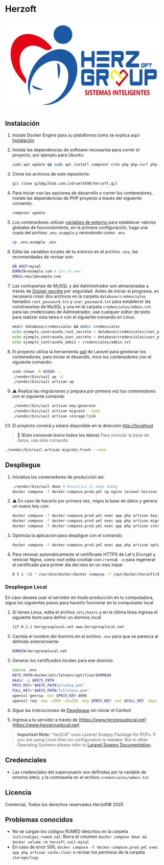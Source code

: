 # Herzoft

![Logo Herzoft](public/images/LOGOHERZ.jpg)

## Instalación

1. Instale Docker Engine para su plataforma como se explica aquí [Instalación](https://docs.docker.com/engine/install/)
2. Instale las dependencias de software necesarias para correr el proyecto, por ejemplo para Ubuntu:

   ```bash
   sudo apt update && sudo apt install composer cron php php-curl php-dom php-gd php-zip
   ```

3. Clone los archivos de este repositorio:

   ```bash
   git clone git@github.com:isdrael4590/herzoft.git
   ```

4. Para iniciar con las opciones de desarrollo o correr los contenedores, instale las dependencias de PHP proyecto a través del siguiente comando:

   ```bash
   composer update
   ```

5. Los contenedores utilizan [variables de entorno](https://docs.docker.com/compose/environment-variables/set-environment-variables/) para establecer valores globales de funcionamiento, en la primera configuración, haga una copia del archivo `.env.example` y renombrelo como `.env`

   ```bash
   cp .env.example .env
   ```

6. Edita las variables locales de tu entorno en el archivo `.env`, las recomendadas de revisar son:

   ```sh
   DB_HOST=mysql
   DOMAIN=example.com # Sin el www.
   EMAIL=mail@example.com
   ```

7. Las contraseñas de MySQL y del Administrador son almacenadas a través de [Docker secrets](`https://docs.docker.com/compose/use-secrets/`) por seguridad. Antes de iniciar el programa, es necesario crear dos archivos en la carpeta `database/credenciales` llamados `root_password.txt` y `user_password.txt` para establecer las constraseñas de MySQL y una en la carpeta `credenciales/admin.txt` para las credenciales de Adminstrador, use cualquier editor de texto para realizar esta tarea o con el siguiente comando en Linux.

   ```bash
   mkdir database/credenciales && mkdir credenciales
   echo ejemplo_contraseña_root_secreto > database/credenciales/root_password.txt
   echo ejemplo_contraseña_user_secreto > database/credenciales/user_password.txt
   echo ejemplo_contraseña_admin > credenciales/admin.txt
   ```

8. El proyecto utiliza la herramienta [sail](https://laravel.com/docs/8.x/sail) de Laravel para gestionar los contenedores, para iniciar el desarollo, inice los contenedores con el siguiente comando:

   ```bash
   sudo chown -R $USER: .
   ./vendor/bin/sail up -d
   ./vendor/bin/sail artisan up
   ```

9. ⚠️ Realiza las migraciones y prepara por primera vez tus contenedores con el siguiente comando

   ```bash
   ./vendor/bin/sail artisan key:generate
   ./vendor/bin/sail artisan migrate --seed
   ./vendor/bin/sail artisan storage:link
   ```

10. El proyecto correrá y estará disponible en la dirección [http://localhost](http://localhost)

> 🚨 **(Este comando borra todos los datos)** Para reiniciar la base de datos, usa este comando

```bash
./vendor/bin/sail artisan migrate:fresh --seed
```

## Despliegue

1. Inicializa los contenedores de producción así:

   ```bash
   ./vendor/bin/sail down # Desactiva el modo debug
   docker compose -f docker-compose.prod.yml up nginx laravel-horizon -d --build
   ```

2. ⚠️ En caso de hacerlo por primera vez, migra la base de datos y genera un nuevo key con:

   ```bash
   docker compose -f docker-compose.prod.yml exec app php artisan key:generate
   docker compose -f docker-compose.prod.yml exec app php artisan migrate --seed
   docker compose -f docker-compose.prod.yml exec app php artisan storage:link
   ```

3. Optimiza la aplicación para despligue con el comando:

   ```bash
   docker compose -f docker-compose.prod.yml exec app php artisan optimize
   ```

4. Para renovar automáticamente el certificado HTTPS de Let's Encrypt y reiniciar Nginx, como root edita crontab con `crontab -e` para regenerar el certificado para primer día del mes en un mes impar

   ```bash
   0 5 1 */2 * /usr/bin/docker/docker compose -f /opt/docker/herzoft/docker-compose.prod.yml rup certbot && /usr/bin/docker/docker compose -f /opt/docker/herzoft/docker-compose.prod.yml exec nginx -s reload
   ```

### Despliegue Local

En caso desees usar el servidor en modo producción en tu computadora, sigue los siguientes pasos para hacerlo funcionar en tu computador local

1. Si tienes Linux, edita el archivo `/etc/hosts` y en la última línea ingresa el siguiente texto para definir un dominio local

   ```bash
   127.0.1.1 herzgrouplocal.net www.herzgrouplocal.net
   ```

2. Cambia el nombre del dominio en el archivo `.env` para que se parezca al definido anteriormente

   ```bash
   DOMAIN=herzgrouplocal.net
   ```

3. Generar los certificados locales para ese dominio

   ```bash
   source .env
   KEYS_PATH=docker/etc/letsencrypt/live/$DOMAIN
   mkdir -p $KEYS_PATH
   PRIV_KEY="$KEYS_PATH/privkey.pem"
   FULL_KEY="$KEYS_PATH/fullchain.pem"
   openssl genrsa -out $PRIV_KEY 4096
   openssl req -new -x509 -sha256 -key $PRIV_KEY -out $FULL_KEY -days 3650 -subj "/CN=herzgrouplocal.net"
   ```

4. Sigue las instrucciones de [Despliegue](#despliegue) sin iniciar el Certbot
5. Ingresa a tu servidor a través de [https://www.herzgrouplocal.net](https://www.herzgrouplocal.net)

> **Important Note:** "herZoft" uses Laravel Snappy Package for PDFs. If you are using Linux then no configuration is needed. But in other Operating Systems please refer to [Laravel Snappy Documentation](https://github.com/barryvdh/laravel-snappy).

## Credenciales

- Las credenciales del superusuario son definidas por la variable de entorno `EMAIL` y la contraseña en el archivo `credenciales/admin.txt`

## Licencia

Comercial, Todos los derechos reservados Herzoft© 2025

## Problemas conocidos

- No se cargan los códigos RUMED descritos en la carpeta `init/codigos_rumed.sql`: Borra el volumen `docker compose down && docker volume rm herzoft_sail-mysql`
- En caso de error 500, `docker compose -f docker-compose.prod.yml exec app php artisan cache:clear` o revisar los permisos de la carpeta `storage/logs`
